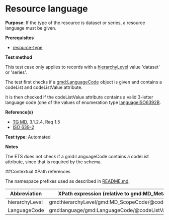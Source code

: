 # Resource language

**Purpose**: If the type of the resource is dataset or series, a resource language must be given.

**Prerequisites**

* [resource-type](http://inspire.ec.europa.eu/id/ats/metadata/2.0/datasets-and-series/resource-type)

**Test method**

This test case only applies to records with a [hierarchyLevel](#hierarchyLevel) value 'dataset' or 'series'.

The test first checks if a [gmd:LanguageCode](#langcode) object is given and contains a codeList and 
codeListValue attribute.

It is then checked if the codeListValue attribute contains a valid 3-letter language code (one of the values of 
enumeration type [languageISO6392B](http://inspire.ec.europa.eu/schemas/common/1.0/common.xsd).

**Reference(s)**	 

* [TG MD](http://inspire.ec.europa.eu/id/ats/metadata/2.0/datasets-and-series/README#ref_TG_MD), 3.1.2.4, Req 1.5
* [ISO 639-2](http://inspire.ec.europa.eu/id/ats/metadata/2.0/datasets-and-series/README#ref_ISO_639_2)

**Test type**: Automated

**Notes**

The ETS does not check if a gmd:LanguageCode contains a codeList attribute, since that is required by the schema.

##Contextual XPath references

The namespace prefixes used as described in [README.md](http://inspire.ec.europa.eu/id/ats/metadata/2.0/datasets-and-series/README#namespaces).

Abbreviation                                   |  XPath expression (relative to gmd:MD_Metadata)
-----------------------------------------------| -------------------------------------------------------------------------
<a name="hierarchyLevel"></a> hierarchyLevel | gmd:hierarchyLevel/gmd:MD_ScopeCode/@codeListValue
<a name="langcode"></a> LanguageCode  | gmd:language/gmd:LanguageCode/@codeListValue
